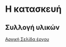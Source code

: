 # Η κατασκευή

## Συλλογή υλικών

[Αρχική Σελίδα έργου](https://github.com/stegiepistimwn/cobitospito)
